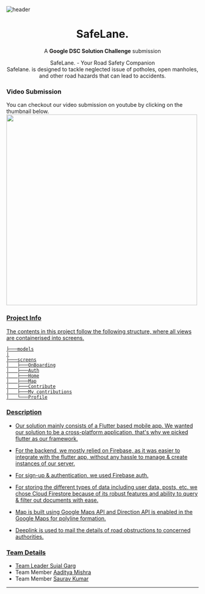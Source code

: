 
![header](https://user-images.githubusercontent.com/37442807/229185900-602d35e1-32e5-4953-8e74-3052a42ff419.png)


<h1 align="center"> SafeLane. </h1>
<p align="center">A <b>Google DSC Solution Challenge</b> submission</p>

<p align="center">SafeLane. - Your Road Safety Companion <br> Safelane. is designed to tackle neglected issue of potholes, open manholes, and other road hazards that can lead to accidents.

### Video Submission
You can checkout our video submission on youtube by clicking on the thumbnail below.
<a href="https://youtu.be/Q3phQIbACpM">
<img src="https://i9.ytimg.com/vi_webp/Q3phQIbACpM/mqdefault.webp?v=6426f156&sqp=COzjm6EG&rs=AOn4CLBPfb5hM2ntJkB1hAQtx81AZIY4jQ" width="500px">  

### Project Info
The contents in this project follow the following structure, where all views are containerised into screens.

```
├───models
|
├───screens
│   ├───OnBoarding
│   ├───Auth
│   ├───Home
│   ├───Map
│   ├───Contribute
│   ├───My contributions
│   └───Profile

```

### Description
 - Our solution mainly consists of a Flutter based mobile app. We wanted
   our solution to be a cross-platform application, that's why we picked flutter as our
   framework.
  
 - For the backend, we mostly relied on Firebase, as it was easier to
   integrate with the flutter app, without any hassle to manage & create
   instances of our server. 
 - For sign-up & authentication, we used Firebase auth. 
 - For storing the different types of data including user data, posts, etc. we chose Cloud         Firestore because of its robust
   features and ability to query & filter out documents with ease.
 - Map is built using Google Maps API and Direction API is enabled in the Google Maps for polyline formation.
 - Deeplink is used to mail the details of road obstructions to concerned authorities.
 
 ### Team Details
 - Team Leader [Sujal Garg](https://github.com/sujal-garg)
 - Team Member [Aaditya Mishra](https://github.com/aadityamishraa)
 - Team Member [Saurav Kumar](https://github.com/Sauravkumar1812)
 
 ------------------------------------
